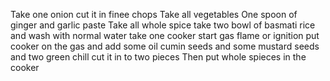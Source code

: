 Take one onion cut it in finee chops
Take all vegetables 
One spoon of ginger and garlic paste
Take all whole spice 
take two bowl of basmati rice and wash with normal water 
 take one cooker start gas flame or ignition put cooker on the gas and add some oil cumin seeds and some mustard seeds and two green chill cut it in to two pieces
Then put whole spieces in the cooker